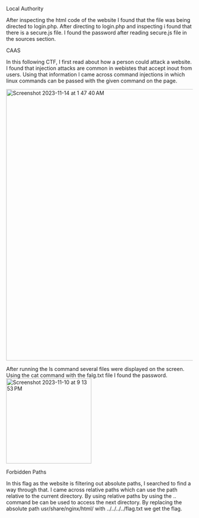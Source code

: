 Local Authority

After inspecting the html code of the website I found that the file was being directed to login.php. 
After directing to login.php and inspecting i found that there is a secure.js file. 
I found the password after reading secure.js file in the sources section.

CAAS

In this following CTF, I first read about how a person could attack a website. I found that injection attacks are common in webistes that accept inout from users.
Using that information I came across command injections in which linux commands can be passed with the given command on the page. 

<img width="733" alt="Screenshot 2023-11-14 at 1 47 40 AM" src="https://github.com/nsjss1207/Crypto/assets/107710230/a84faefe-7a2c-4eb9-a5b8-7ba0619f4e34">


After running the ls command several files were displayed on the screen. Using the cat command with the falg.txt file I found the password.
<img width="230" alt="Screenshot 2023-11-10 at 9 13 53 PM" src="https://github.com/nsjss1207/Crypto/assets/107710230/8297d1c5-4e47-4ff3-9b52-7caa82599e26">

Forbidden Paths

In this flag as the website is filtering out absolute paths, I searched to find a way through that.
I came across relative paths which can use the path relative to the current directory. 
By using relative paths by using the .. command be can be used to access the next directory. By replacing the absolute path usr/share/nginx/html/
with ../../../../flag.txt we get the flag.
